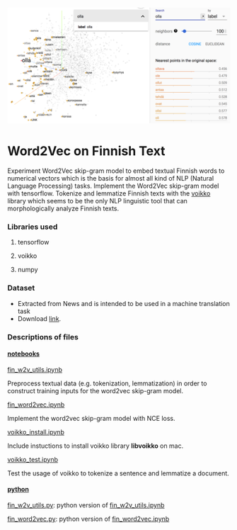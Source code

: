 # ![Word2VecFin](notebooks/w2v_model.png)
# Word2Vec on Finnish Text

Experiment Word2Vec skip-gram model to embed textual Finnish words to numerical vectors which is the basis for almost all kind of NLP (Natural Language Processing) tasks. Implement the Word2Vec skip-gram model with tensorflow. Tokenize and lemmatize Finnish texts with the [voikko](https://voikko.puimula.org/) library which seems to be the only NLP linguistic tool that can morphologically analyze Finnish texts.

### Libraries used

1. tensorflow

2. voikko

3. numpy

### Dataset
* Extracted from News and is intended to be used in a machine translation task
* Download [link](http://statmt.org/wmt17/translation-task.html#download).


### Descriptions of files

#### [notebooks](notebooks/)

[fin_w2v_utils.ipynb](notebooks/fin_w2v_utils.ipynb)

Preprocess textual data (e.g. tokenization, lemmatization) in order to construct training inputs for the word2vec skip-gram model.

[fin_word2vec.ipynb](notebooks/fin_word2vec.ipynb)

Implement the word2vec skip-gram model with NCE loss.

[voikko_install.ipynb](notebooks/voikko_install.ipynb)

Include instuctions to install voikko library **libvoikko** on mac.

[voikko_test.ipynb](notebooks/voikko_test.ipynb)

Test the usage of voikko to tokenize a sentence and lemmatize a document.

#### [python](python/)

[fin_w2v_utils.py](python/fin_w2v_utils.py): python version of [fin_w2v_utils.ipynb](notebooks/fin_w2v_utils.ipynb)

[fin_word2vec.py](python/fin_word2vec.py): python version of [fin_word2vec.ipynb](notebooks/fin_word2vec.ipynb)
